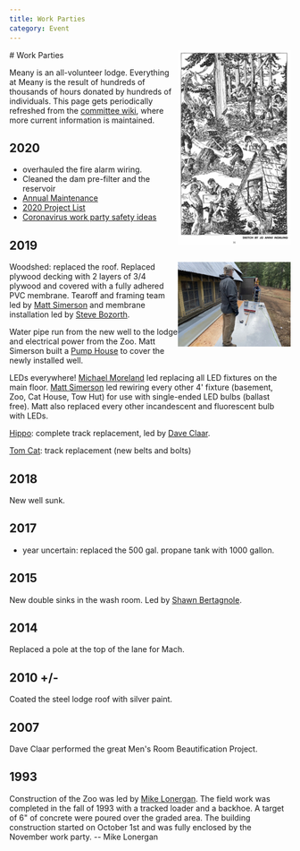```yaml
---
title: Work Parties
category: Event
---
```

<img src="img/1948-Meany-Work-Party.png" alt="sketch of meanyites working" style="width: 40%;" align="right">
# Work Parties

Meany is an all-volunteer lodge. Everything at Meany is the result of hundreds of thousands of hours donated by hundreds of individuals. This page gets periodically refreshed from the [committee wiki](https://github.com/MeanyLodge/Committee/wiki), where more current information is maintained.


## 2020

- overhauled the fire alarm wiring.
- Cleaned the dam pre-filter and the reservoir
- [Annual Maintenance](https://github.com/MeanyLodge/Committee/wiki/2020-Annual-Maintenance)
- [2020 Project List](https://github.com/MeanyLodge/Committee/wiki/2020-Projects)
- [Coronavirus work party safety ideas](https://github.com/MeanyLodge/Committee/wiki/Coronavirus-Work-Party-Safety-Ideas)

## 2019
<img src="img/2019-Woodshed-Roof.jpeg" style="width: 40%;" align="right">

Woodshed: replaced the roof. Replaced plywood decking with 2 layers of 3/4 plywood and covered with a fully adhered PVC membrane. Tearoff and framing team led by [Matt Simerson](Matt-Simerson) and membrane installation led by [Steve Bozorth](Steve-Bozorth).

Water pipe run from the new well to the lodge and electrical power from the Zoo. Matt Simerson built a [Pump House](Pump-House) to cover the newly installed well.

LEDs everywhere! [Michael Moreland](Michael-Moreland) led replacing all LED fixtures on the main floor. [Matt Simerson](Matt-Simerson) led rewiring every other 4' fixture (basement, Zoo, Cat House, Tow Hut) for use with single-ended LED bulbs (ballast free). Matt also replaced every other incandescent and fluorescent bulb with LEDs.

[Hippo](Hippo): complete track replacement, led by [Dave Claar](Dave-Claar).

[Tom Cat](Tom-Cat): track replacement (new belts and bolts)

## 2018

New well sunk.

## 2017

- year uncertain: replaced the 500 gal. propane tank with 1000 gallon.

## 2015

New double sinks in the wash room. Led by [Shawn Bertagnole](Shawn-Bertagnole).

## 2014

Replaced a pole at the top of the lane for Mach.

## 2010 +/-

Coated the steel lodge roof with silver paint.

## 2007

Dave Claar performed the great Men's Room Beautification Project.


## 1993

Construction of the Zoo was led by [Mike Lonergan](Mike-Lonergan). The field work was completed in the fall of 1993 with a tracked loader and a backhoe. A target of 6" of concrete were poured over the graded area. The building construction started on October 1st and was fully enclosed by the November work party. -- Mike Lonergan

